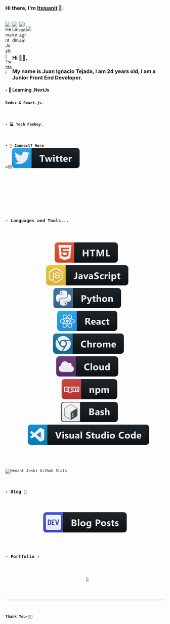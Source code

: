 ### Hi there, I'm [Itsjuanit](https://portfolio-itsjuanit.now.sh/) 👋. 


<br/>
<a href="https://twitter.com/Itsjuanit">
  <img align="left" alt="Hemant Joshi| Twitter" width="22px" src="https://cdn.jsdelivr.net/npm/simple-icons@v3/icons/twitter.svg" />
</a>
<a href="https://www.linkedin.com/in/itsjuanit/">
  <img align="left" alt="Linkedin" width="22px" src="https://cdn.jsdelivr.net/npm/simple-icons@v3/icons/linkedin.svg" />
</a>
<a href="https://www.instagram.com/itsjuanit/">
  <img align="left" alt="Instagram" width="22px" src="https://cdn.jsdelivr.net/npm/simple-icons@v3/icons/instagram.svg" />
</a>

![](https://visitor-badge.glitch.me/badge?page_id=8bithemant.8bithemant)

<br />


<br />

### Hi 🙋‍♂️,
### My name is Juan Ignacio Tejada, I am 24 years old, I am a Junior Front End Developer.


#### - 🥀 Learning </code>,NextJs <code> <img height="20" width="16" src="https://assets.vercel.com/image/upload/v1538361091/repositories/next-js/next-js.png"> Redux & React.js.


#### - 💻 Tech Fanboy. 

#### - 💬 Connect? Here 👉🏼[<img src="https://raw.githubusercontent.com/8bithemant/8bithemant/master/svg/social/twitter.svg" >](https://twitter.com/itsjuanit/)


<br />

<br />

### - Languages and Tools...

<p align="center">
 <img src="https://raw.githubusercontent.com/8bithemant/8bithemant/master/svg/dev/languages/html.svg" alt="Twitter" style="vertical-align:top; margin:4px">
  <img src="https://raw.githubusercontent.com/8bithemant/8bithemant/master/svg/dev/languages/js.svg" alt="Twitter" style="vertical-align:top; margin:4px">
  <img src="https://raw.githubusercontent.com/8bithemant/8bithemant/master/svg/dev/languages/python.svg" alt="Twitter" style="vertical-align:top; margin:4px">
  <img src="https://raw.githubusercontent.com/8bithemant/8bithemant/master/svg/dev/frameworks/react.svg" alt="Twitter" style="vertical-align:top; margin:4px">
   <img src="https://raw.githubusercontent.com/8bithemant/8bithemant/master/svg/dev/misc/chrome.svg" alt="Twitter" style="vertical-align:top; margin:4px">
  <img src="https://raw.githubusercontent.com/8bithemant/8bithemant/master/svg/dev/misc/cloud.svg" alt="Twitter" style="vertical-align:top; margin:4px">
    <img src="https://raw.githubusercontent.com/8bithemant/8bithemant/master/svg/dev/services/npm.svg" alt="Twitter" style="vertical-align:top; margin:4px">
    <img src="https://raw.githubusercontent.com/8bithemant/8bithemant/master/svg/dev/tools/bash.svg" alt="Twitter" style="vertical-align:top; margin:4px">
   <img src="https://raw.githubusercontent.com/8bithemant/8bithemant/master/svg/dev/tools/visualstudio_code.svg" alt="Twitter" style="vertical-align:top; margin:4px">

</p>

  ![Hemant Joshi Github Stats](https://github-readme-stats.vercel.app/api?username=itsjuanit&show_icons=true&title_color=fff&icon_color=fafafa&text_color=fafafa&bg_color=444&align=center)



### - Blog 🌱

<p align="center">
<a href="https://dev.to/itsjuanit" target="_blank"><img src="https://raw.githubusercontent.com/8bithemant/8bithemant/master/svg/blogs/devto.svg"></a>
</p>

### - Portfolio ⚡️
<p align="center">
  <a href="https://portfolio-itsjuanit.now.sh/" target="_blank">🔗</a>
</p>


***********************************

#### Thank You-🙏🏼




